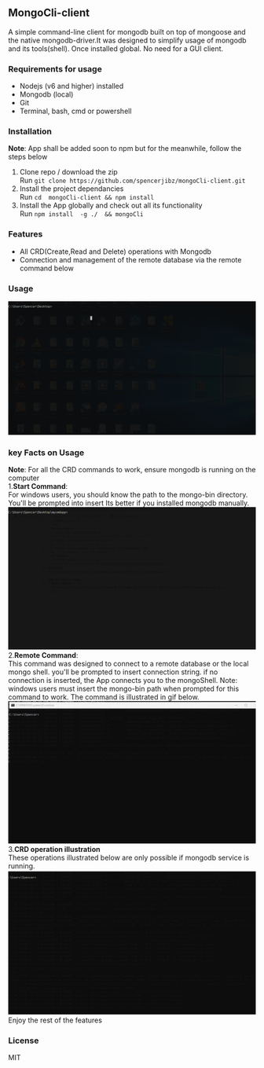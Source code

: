 ## MongoCli-client
 A simple command-line client for mongodb built on top of mongoose and the native mongodb-driver.It was designed to simplify usage of mongodb and its tools(shell). Once installed global. No need for a GUI client.
 
 ### Requirements for usage
 - Nodejs  (v6 and higher) installed
 - Mongodb (local)
 - Git
 - Terminal, bash, cmd or powershell
 ### Installation
 **Note**: App shall be added soon to npm but for the meanwhile, follow the steps below <br>
 1. Clone repo / download the zip <br>
 Run ``` git clone https://github.com/spencerjibz/mongoCli-client.git ```
 2. Install the project dependancies <br>
 Run ``` cd  mongoCli-client && npm install  ```
 3. Install the App globally and check out all its functionality <br> 
 Run ``` npm install  -g ./  && mongoCli  ```
 ### Features
 - All CRD(Create,Read and Delete) operations with Mongodb 
 - Connection and management of the remote database via the remote command below
### Usage
![](https://github.com/spencerjibz/mongoCli-client/blob/master/assets/general.gif)

### key Facts on Usage
**Note**: For all the CRD commands to work, ensure mongodb is running on the computer<Br>
1.**Start Command**: <br> 
 For windows users, you should know the path to the mongo-bin directory. You'll be prompted into insert Its better if you installed mongodb manually.<br>
 ![](https://github.com/spencerjibz/mongoCli-client/blob/master/assets/startCommand.gif)
2.**Remote Command**: <br>
 This command was designed to connect to a remote database or the local mongo shell. you'll be prompted to insert connection string.
 if no connection is inserted, the App connects you to the mongoShell. Note: windows users  must insert the mongo-bin path when prompted for this command to work. The command is illustrated in gif below.<br>
 ![](https://github.com/spencerjibz/mongoCli-client/blob/master/assets/remoteCommand.gif)
3.**CRD operation illustration**<br>
 These operations illustrated below are only possible if mongodb service is running.
 ![](https://github.com/spencerjibz/mongoCli-client/blob/master/assets/Crd.gif)
 Enjoy the rest of the features
 
### License
  MIT
